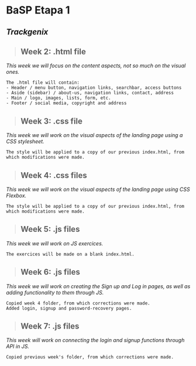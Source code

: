 # BaSP Etapa 1 
## _Trackgenix_

>## Week 2: .html file
_This week we will focus on the content aspects, not so much on the visual ones._
```
The .html file will contain:
- Header / menu button, navigation links, searchbar, access buttons
- Aside (sidebar) / about-us, navigation links, contact, address
- Main / logo, images, lists, form, etc.
- Footer / social media, copyright and address
```

>## Week 3: .css file
_This week we will work on the visual aspects of the landing page using a CSS stylesheet._ 
```
The style will be applied to a copy of our previous index.html, from which modifications were made.
```

>## Week 4: .css files
_This week we will work on the visual aspects of the landing page using CSS Flexbox._ 
```
The style will be applied to a copy of our previous index.html, from which modifications were made.
```

>## Week 5: .js files
_This week we will work on JS exercices._ 
```
The exercices will be made on a blank index.html.
```

>## Week 6: .js files
_This week we will work on creating the Sign up and Log in pages, as well as adding functionality to them through JS._ 
```
Copied week 4 folder, from which corrections were made.
Added login, signup and password-recovery pages.
```

>## Week 7: .js files
_This week will work on connecting the login and signup functions through API in JS._ 
```
Copied previous week's folder, from which corrections were made.
```